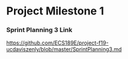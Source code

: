 # Project Milestone 1

### Sprint Planning 3 Link
https://github.com/ECS189E/project-f19-ucdaviszenly/blob/master/SprintPlanning3.md

